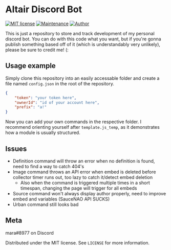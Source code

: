 # Altair Discord Bot
[![MIT license](https://img.shields.io/badge/License-MIT-blue.svg)](https://lbesson.mit-license.org/)
[![Maintenance](https://img.shields.io/badge/Maintained%3F-barely-yellow.svg)](https://github.com/tatsumara/altair/graphs/commit-activity)
[![Author](https://img.shields.io/badge/Author-mara-purple.svg)](https://shields.io/)

This is just a repository to store and track development of my personal discord bot. You can do with this code what you want, but if you're gonna publish something based off of it (which is understandably very unlikely), please be sure to credit me! (:

## Usage example

Simply clone this repository into an easily accessable folder and create a file named ``config.json`` in the root of the repository.
```json
{
    "token": "your token here",
    "ownerId": "id of your account here",
    "prefix": "a!"
}
```
Now you can add your own commands in the respective folder.
I recommend orienting yourself after ``template.js_temp``, as it demonstrates how a module is usually structured.

## Issues
* Definition command will throw an error when no definition is found, need to find a way to catch 404's
* Image command throws an API error when embed is deleted before collector timer runs out, too lazy to catch it/detect embed deletion
    * Also when the command is triggered multiple times in a short timespan, changing the page will trigger for all embeds
* Source command won't always display author properly, need to improve embed and variables (SauceNAO API SUCKS)
* Urban command still looks bad

## Meta
mara#8977 on Discord

Distributed under the MIT license. See ``LICENSE`` for more information.
